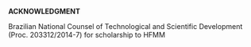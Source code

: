 <b>ACKNOWLEDGMENT</b>

Brazilian National Counsel of Technological and Scientific Development (Proc. 203312/2014-7) for scholarship to HFMM
